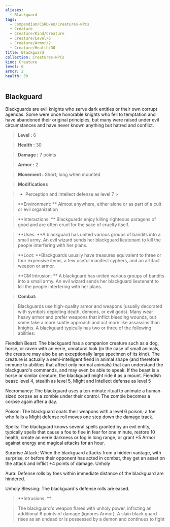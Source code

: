 ```yaml
---
aliases:
  - Blackguard
tags:
  - Compendium/CSRD/en/Creatures-NPCs
  - Creature
  - Creature/Kind/Creature
  - Creature/Level/6
  - Creature/Armor/2
  - Creature/Health/30
title: Blackguard
collection: Creatures-NPCs
kind: Creature
level: 6
armor: 2
health: 30
---
```

## Blackguard    
Blackguards are evil knights who serve dark entities or their own corrupt agendas. Some were once honorable knights who fell to temptation and have abandoned their original principles, but many were raised under evil circumstances and have never known anything but hatred and conflict.    
  
    
> **Level :** 6    
> **Health :** 30    
> **Damage :** 7 points    
> **Armor :** 2    
> **Movement :** Short; long when mounted    
> **Modifications**    
>- Perception and Intellect defense as level 7 >  
>    
> **Environment: ** Almost anywhere, either alone or as part of a cult or evil organization    
> **Interactions: ** Blackguards enjoy killing righteous paragons of good and are often cruel for the sake of cruelty itself.    
> **Uses: **A blackguard has united various groups of bandits into a small army. An evil wizard sends her blackguard lieutenant to kill the people interfering with her plans.    
> **Loot: **Blackguards usually have treasures equivalent to three or four expensive items, a few useful manifest cyphers, and an artifact weapon or armor.    
> **GM Intrusion: ** A blackguard has united various groups of bandits into a small army. An evil wizard sends her blackguard lieutenant to kill the people interfering with her plans.    
  
> **Combat:**   
> Blackguards use high-quality armor and weapons (usually decorated with symbols depicting death, demons, or evil gods). Many wear heavy armor and prefer weapons that inflict bleeding wounds, but some take a more subtle approach and act more like assassins than knights. A blackguard typically has two or three of the following abilities:   
Fiendish Beast: The blackguard has a companion creature such as a dog, horse, or raven with an eerie, unnatural look (in the case of small animals, the creature may also be an exceptionally large specimen of its kind). The creature is actually a semi-intelligent fiend in animal shape (and therefore immune to abilities that affect only normal animals) that can understand the blackguard's commands, and may even be able to speak. If the beast is a horse or similar creature, the blackguard might ride it as a mount. Fiendish beast: level 4, stealth as level 5, Might and Intellect defense as level 5  
Necromancy: The blackguard uses a ten-minute ritual to animate a human-sized corpse as a zombie under their control. The zombie becomes a corpse again after a day.   
Poison: The blackguard coats their weapons with a level 6 poison; a foe who fails a Might defense roll moves one step down the damage track.   
Spells: The blackguard knows several spells granted by an evil entity, typically spells that cause a foe to flee in fear for one minute, restore 10 health, create an eerie darkness or fog in long range, or grant +5 Armor against energy and magical attacks for an hour.   
Surprise Attack: When the blackguard attacks from a hidden vantage, with surprise, or before their opponent has acted in combat, they get an asset on the attack and inflict +4 points of damage. Unholy   
Aura: Defense rolls by foes within immediate distance of the blackguard are hindered.   
Unholy Blessing: The blackguard's defense rolls are eased.    
    
  
> **Intrusions: **   
> The blackguard's weapon flares with unholy power, inflicting an additional 6 points of damage (ignores Armor). A slain black guard rises as an undead or is possessed by a demon and continues to fight    
